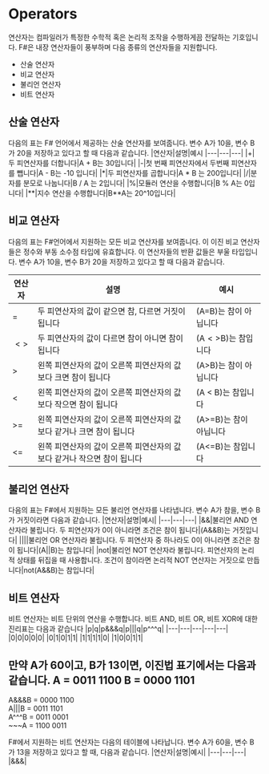 # Operators
연산자는 컴파일러가 특정한 수학적 혹은 논리적 조작을 수행하게끔 전달하는 기호입니다. F#은 내장 연산자들이 풍부하며 다음 종류의 연산자들을 지원합니다.
- 산술 연산자
- 비교 연산자
- 불리언 연산자
- 비트 연산자

## 산술 연산자
다음의 표는 F# 언어에서 제공하는 산술 연산자를 보여줍니다. 변수 A가 10을, 변수 B가 20을 저장하고 있다고 할 때 다음과 같습니다.
|연산자|설명|예시
|---|---|---|
|+|두 피연산자를 더합니다|A + B는 30입니다|
|-|첫 번째 피연산자에서 두번째 피연산자를 뺍니다|A - B는 -10 입니다|
|*|두 피연산자를 곱합니다|A * B 는 200입니다|
|/|분자를 분모로 나눕니다|B / A 는 2입니다|
|%|모듈러 연산을 수행합니다|B % A는 0입니다|
|**|지수 연산을 수행합니다|B\*\*A는 20^10입니다|

## 비교 연산자
다음의 표는 F#언어에서 지원하는 모든 비교 연산자를 보여줍니다. 이 이진 비교 연산자들은 정수와 부동 소수점 타입에 유효합니다. 이 연산자들의 반환 값들은 부울 타입입니다.
변수 A가 10을, 변수 B가 20을 저장하고 있다고 할 때 다음과 같습니다.

|연산자|설명|예시|
|---|---|---|
|=|두 피연산자의 값이 같으면 참, 다르면 거짓이 됩니다|(A=B)는 참이 아닙니다|
|$\lt\gt$|두 피연산자의 값이 다르면 참이 아니면 참이 됩니다|(A$\lt\gt$B)는 참입니다|
|$\gt$|왼쪽 피연산자의 값이 오른쪽 피연산자의 값보다 크면 참이 됩니다|(A$\gt$B)는 참이 아닙니다|
|$\lt$|왼쪽 피연산자의 값이 오른쪽 피연산자의 값보다 작으면 참이 됩니다|(A $\lt$ B)는 참입니다|
|$\gt$=|왼쪽 피연산자의 값이 오른쪽 피연산자의 값보다 같거나 크면 참이 됩니다|(A$\gt$=B)는 참이 아닙니다|
|$\lt$=|왼쪽 피연산자의 값이 오른쪽 피연산자의 값보다 같거나 작으면 참이 됩니다|(A$\lt$=B)는 참입니다|

## 불리언 연산자
다음의 표는 F#에서 지원하는 모든 불리언 연산자를 나타냅니다.
변수 A가 참을, 변수 B 가 거짓이라면 다음과 같습니다.
|연산자|설명|예시|
|---|---|---|
|&&|불리언 AND 연산자라 불립니다. 두 피연산자가 0이 아니라면 조건은 참이 됩니다|(A&&B)는 거짓입니다|
|\|\||불리언 OR 연산자라 불립니다. 두 피연산자 중 하나라도 0이 아니라면 조건은 참이 됩니다|(A\|\|B)는 참입니다|
|not|불리언 NOT 연산자라 불립니다. 피연산자의 논리적 상태를 뒤집을 때 사용합니다. 조건이 참이라면 논리적 NOT 연산자는 거짓으로 만듭니다|not(A&&B)는 참입니다|

## 비트 연산자
비트 연산자는 비트 단위의 연산을 수행합니다. 비트 AND, 비트 OR, 비트 XOR에 대한 진리표는 다음과 같습니다
|p|q|p&&&q|p\|\|\|q|p^^^q|
|---|---|---|---|---|
|0|0|0|0|0|
|0|1|0|1|1|
|1|1|1|1|0|
|1|0|0|1|1|

만약 A가 60이고, B가 13이면, 이진법 표기에서는 다음과 같습니다.
A = 0011 1100
B = 0000 1101
------------------
A&&&B = 0000 1100  
A|||B = 0011 1101  
A^^^B = 0011 0001  
\~\~\~A = 1100 0011  

F#에서 지원하는 비트 연산자는 다음의 테이블에 나타납니다. 변수 A가 60을, 변수 B가 13을 저장하고 있다고 할 때, 다음과 같습니다.
|연산자|설명|예시|
|---|---|---|
|&&&|